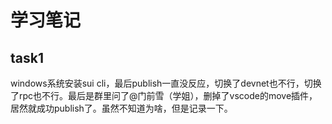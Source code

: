 # 学习笔记

## task1
windows系统安装sui cli，最后publish一直没反应，切换了devnet也不行，切换了rpc也不行。最后是群里问了@门前雪（学姐），删掉了vscode的move插件，居然就成功publish了。虽然不知道为啥，但是记录一下。



